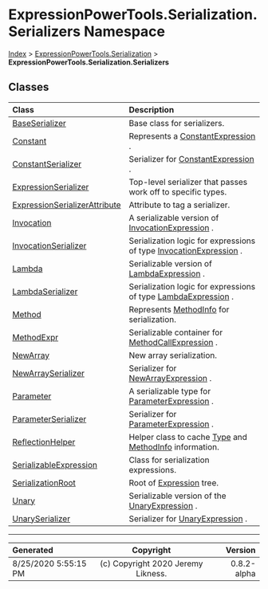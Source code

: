 ﻿# ExpressionPowerTools.Serialization.Serializers Namespace

[Index](../index.md) > [ExpressionPowerTools.Serialization](ExpressionPowerTools.Serialization.a.md) > **ExpressionPowerTools.Serialization.Serializers**

## Classes

| Class | Description |
| :-- | :-- |
| [BaseSerializer](ExpressionPowerTools.Serialization.Serializers.BaseSerializer.cs.md) | Base class for serializers. |
| [Constant](ExpressionPowerTools.Serialization.Serializers.Constant.cs.md) | Represents a [ConstantExpression](https://docs.microsoft.com/dotnet/api/system.linq.expressions.constantexpression) . |
| [ConstantSerializer](ExpressionPowerTools.Serialization.Serializers.ConstantSerializer.cs.md) | Serializer for [ConstantExpression](https://docs.microsoft.com/dotnet/api/system.linq.expressions.constantexpression) . |
| [ExpressionSerializer](ExpressionPowerTools.Serialization.Serializers.ExpressionSerializer.cs.md) | Top-level serializer that passes work off to specific types. |
| [ExpressionSerializerAttribute](ExpressionPowerTools.Serialization.Serializers.ExpressionSerializerAttribute.cs.md) | Attribute to tag a serializer. |
| [Invocation](ExpressionPowerTools.Serialization.Serializers.Invocation.cs.md) | A serializable version of [InvocationExpression](https://docs.microsoft.com/dotnet/api/system.linq.expressions.invocationexpression) . |
| [InvocationSerializer](ExpressionPowerTools.Serialization.Serializers.InvocationSerializer.cs.md) | Serialization logic for expressions of type [InvocationExpression](https://docs.microsoft.com/dotnet/api/system.linq.expressions.invocationexpression) . |
| [Lambda](ExpressionPowerTools.Serialization.Serializers.Lambda.cs.md) | Serializable version of [LambdaExpression](https://docs.microsoft.com/dotnet/api/system.linq.expressions.lambdaexpression) . |
| [LambdaSerializer](ExpressionPowerTools.Serialization.Serializers.LambdaSerializer.cs.md) | Serialization logic for expressions of type [LambdaExpression](https://docs.microsoft.com/dotnet/api/system.linq.expressions.lambdaexpression) . |
| [Method](ExpressionPowerTools.Serialization.Serializers.Method.cs.md) | Represents [MethodInfo](https://docs.microsoft.com/dotnet/api/system.reflection.methodinfo) for serialization. |
| [MethodExpr](ExpressionPowerTools.Serialization.Serializers.MethodExpr.cs.md) | Serializable container for [MethodCallExpression](https://docs.microsoft.com/dotnet/api/system.linq.expressions.methodcallexpression) . |
| [NewArray](ExpressionPowerTools.Serialization.Serializers.NewArray.cs.md) | New array serialization. |
| [NewArraySerializer](ExpressionPowerTools.Serialization.Serializers.NewArraySerializer.cs.md) | Serializer for [NewArrayExpression](https://docs.microsoft.com/dotnet/api/system.linq.expressions.newarrayexpression) . |
| [Parameter](ExpressionPowerTools.Serialization.Serializers.Parameter.cs.md) | A serializable type for [ParameterExpression](https://docs.microsoft.com/dotnet/api/system.linq.expressions.parameterexpression) . |
| [ParameterSerializer](ExpressionPowerTools.Serialization.Serializers.ParameterSerializer.cs.md) | Serializer for [ParameterExpression](https://docs.microsoft.com/dotnet/api/system.linq.expressions.parameterexpression) . |
| [ReflectionHelper](ExpressionPowerTools.Serialization.Serializers.ReflectionHelper.cs.md) | Helper class to cache [Type](https://docs.microsoft.com/dotnet/api/system.type) and [MethodInfo](https://docs.microsoft.com/dotnet/api/system.reflection.methodinfo) information. |
| [SerializableExpression](ExpressionPowerTools.Serialization.Serializers.SerializableExpression.cs.md) | Class for serialization expressions. |
| [SerializationRoot](ExpressionPowerTools.Serialization.Serializers.SerializationRoot.cs.md) | Root of [Expression](ExpressionPowerTools.Serialization.Serializers.SerializationRoot.Expression.prop.md) tree. |
| [Unary](ExpressionPowerTools.Serialization.Serializers.Unary.cs.md) | Serializable version of the [UnaryExpression](https://docs.microsoft.com/dotnet/api/system.linq.expressions.unaryexpression) . |
| [UnarySerializer](ExpressionPowerTools.Serialization.Serializers.UnarySerializer.cs.md) | Serializer for [UnaryExpression](https://docs.microsoft.com/dotnet/api/system.linq.expressions.unaryexpression) . |


---

| Generated | Copyright | Version |
| :-- | :-: | --: |
| 8/25/2020 5:55:15 PM | (c) Copyright 2020 Jeremy Likness. | 0.8.2-alpha |
